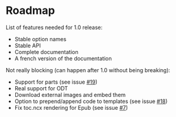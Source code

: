 Roadmap 
=======

List of features needed for 1.0 release:

* Stable option names
* Stable API
* Complete documentation
* A french version of the documentation

Not really blocking (can happen after 1.0 without being breaking):

* Support for parts (see issue
  [#19](https://github.com/lise-henry/crowbook/issues/19))
* Real support for ODT
* Download external images and embed them
* Option to prepend/append code to templates (see issue
  [#18](https://github.com/lise-henry/crowbook/issues/18))
* Fix toc.ncx rendering for Epub (see issue [#7](https://github.com/lise-henry/crowbook/issues/7))
